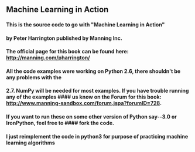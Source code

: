 ## Machine Learning in Action


#### This is the source code to go with "Machine Learning in Action"
#### by Peter Harrington published by Manning Inc.
#### The official page for this book can be found here: http://manning.com/pharrington/

#### All the code examples were working on Python 2.6, there shouldn't be any problems with the
#### 2.7.  NumPy will be needed for most examples.  If you have trouble running any of the examples #### us know on the Forum for this book: http://www.manning-sandbox.com/forum.jspa?forumID=728.  

#### If you want to run these on some other version of Python say--3.0 or IronPython, feel free to #### fork the code.   

#### I just reimplement the code in python3 for purpose of practicing machine learning algorithms
